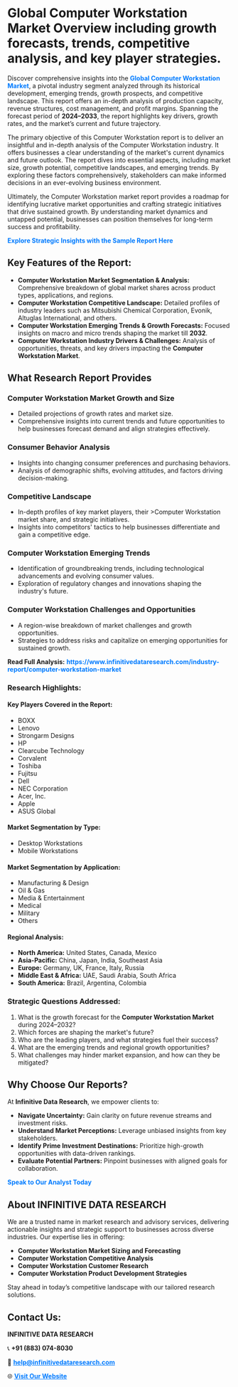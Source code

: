 <h1>Global Computer Workstation Market Overview including growth forecasts, trends, competitive analysis, and key player strategies.</h1>
<p>
Discover comprehensive insights into the 
<a href="https://www.infinitivedataresearch.com/industry-report/computer-workstation-market" rel="dofollow" style="color: #007BFF; text-decoration: none;"><strong>Global Computer Workstation Market</strong></a>, a pivotal industry segment analyzed through its historical development, emerging trends, growth prospects, and competitive landscape. This report offers an in-depth analysis of production capacity, revenue structures, cost management, and profit margins. Spanning the forecast period of <strong>2024–2033</strong>, the report highlights key drivers, growth rates, and the market’s current and future trajectory.
</p>
<p>
The primary objective of this Computer Workstation report is to deliver an insightful and in-depth analysis of the Computer Workstation industry. It offers businesses a clear understanding of the market's current dynamics and future outlook. The report dives into essential aspects, including market size, growth potential, competitive landscapes, and emerging trends. By exploring these factors comprehensively, stakeholders can make informed decisions in an ever-evolving business environment.
</p>
<p>
Ultimately, the Computer Workstation market report provides a roadmap for identifying lucrative market opportunities and crafting strategic initiatives that drive sustained growth. By understanding market dynamics and untapped potential, businesses can position themselves for long-term success and profitability.
</p>
<p>
<a href="https://www.infinitivedataresearch.com/request-sample/reportId=107134" style="color: #007BFF; text-decoration: none;"><strong>Explore Strategic Insights with the Sample Report Here</strong></a>
</p>

<h2>Key Features of the Report:</h2>
<ul>
<li><strong>Computer Workstation Market Segmentation & Analysis:</strong> Comprehensive breakdown of global market shares across product types, applications, and regions.</li>
<li><strong>Computer Workstation Competitive Landscape:</strong> Detailed profiles of industry leaders such as Mitsubishi Chemical Corporation, Evonik, Altuglas International, and others.</li>
<li><strong>Computer Workstation Emerging Trends & Growth Forecasts:</strong> Focused insights on macro and micro trends shaping the market till <strong>2032</strong>.</li>
<li><strong>Computer Workstation Industry Drivers & Challenges:</strong> Analysis of opportunities, threats, and key drivers impacting the <strong>Computer Workstation Market</strong>.</li>
</ul>

<h2>What Research Report Provides</h2>
<h3>Computer Workstation Market Growth and Size</h3>
<ul>
<li>Detailed projections of growth rates and market size.</li>
<li>Comprehensive insights into current trends and future opportunities to help businesses forecast demand and align strategies effectively.</li>
</ul>

<h3>Consumer Behavior Analysis</h3>
<ul>
<li>Insights into changing consumer preferences and purchasing behaviors.</li>
<li>Analysis of demographic shifts, evolving attitudes, and factors driving decision-making.</li>
</ul>

<h3>Competitive Landscape</h3>
<ul>
<li>In-depth profiles of key market players, their >Computer Workstation market share, and strategic initiatives.</li>
<li>Insights into competitors' tactics to help businesses differentiate and gain a competitive edge.</li>
</ul>

<h3>Computer Workstation Emerging Trends</h3>
<ul>
<li>Identification of groundbreaking trends, including technological advancements and evolving consumer values.</li>
<li>Exploration of regulatory changes and innovations shaping the industry's future.</li>
</ul>

<h3>Computer Workstation Challenges and Opportunities</h3>
<ul>
<li>A region-wise breakdown of market challenges and growth opportunities.</li>
<li>Strategies to address risks and capitalize on emerging opportunities for sustained growth.</li>
</ul>
<p><strong>Read Full Analysis:</strong> <a href="https://www.infinitivedataresearch.com/industry-report/computer-workstation-market" rel="dofollow" style="color: #007BFF; text-decoration: none;"><strong>https://www.infinitivedataresearch.com/industry-report/computer-workstation-market</strong></a></p>
<h3>Research Highlights:</h3>
<h4>Key Players Covered in the Report:</h4>
<ul><li>BOXX</li><li>Lenovo</li><li>Strongarm Designs</li><li>HP</li><li>Clearcube Technology</li><li>Corvalent</li><li>Toshiba</li><li>Fujitsu</li><li>Dell</li><li>NEC Corporation</li><li>Acer, Inc.</li><li>Apple</li><li>ASUS Global</li></ul>
<h4>Market Segmentation by Type:</h4>
<ul><li>Desktop Workstations</li><li>Mobile Workstations</li></ul>
<h4>Market Segmentation by Application:</h4>
<ul><li>Manufacturing &amp; Design</li><li>Oil &amp; Gas</li><li>Media &amp; Entertainment</li><li>Medical</li><li>Military</li><li>Others</li></ul>

<h4>Regional Analysis:</h4>
<ul>
<li><strong>North America:</strong> United States, Canada, Mexico</li>
<li><strong>Asia-Pacific:</strong> China, Japan, India, Southeast Asia</li>
<li><strong>Europe:</strong> Germany, UK, France, Italy, Russia</li>
<li><strong>Middle East & Africa:</strong> UAE, Saudi Arabia, South Africa</li>
<li><strong>South America:</strong> Brazil, Argentina, Colombia</li>
</ul>

<h3>Strategic Questions Addressed:</h3>
<ol>
<li>What is the growth forecast for the <strong>Computer Workstation Market</strong> during 2024–2032?</li>
<li>Which forces are shaping the market's future?</li>
<li>Who are the leading players, and what strategies fuel their success?</li>
<li>What are the emerging trends and regional growth opportunities?</li>
<li>What challenges may hinder market expansion, and how can they be mitigated?</li>
</ol>

<h2>Why Choose Our Reports?</h2>
<p>At <strong>Infinitive Data Research</strong>, we empower clients to:</p>
<ul>
<li><strong>Navigate Uncertainty:</strong> Gain clarity on future revenue streams and investment risks.</li>
<li><strong>Understand Market Perceptions:</strong> Leverage unbiased insights from key stakeholders.</li>
<li><strong>Identify Prime Investment Destinations:</strong> Prioritize high-growth opportunities with data-driven rankings.</li>
<li><strong>Evaluate Potential Partners:</strong> Pinpoint businesses with aligned goals for collaboration.</li>
</ul>
<p><a href="https://www.infinitivedataresearch.com/industry-report/computer-workstation-market" rel="dofollow" style="color: #007BFF; text-decoration: none;"><strong>Speak to Our Analyst Today</strong></a></p>

<h2>About INFINITIVE DATA RESEARCH</h2>
<p>We are a trusted name in market research and advisory services, delivering actionable insights and strategic support to businesses across diverse industries. Our expertise lies in offering:</p>
<ul>
<li><strong>Computer Workstation Market Sizing and Forecasting</strong></li>
<li><strong>Computer Workstation Competitive Analysis</strong></li>
<li><strong>Computer Workstation Customer Research</strong></li>
<li><strong>Computer Workstation Product Development Strategies</strong></li>
</ul>
<p>Stay ahead in today’s competitive landscape with our tailored research solutions.</p>

<h2>Contact Us:</h2>
<p><strong>INFINITIVE DATA RESEARCH</strong></p>
<p>📞 <strong>+91 (883) 074-8030</strong></p>
<p>📧 <strong><a href="mailto:help@infinitivedataresearch.com" style="color: #007BFF;">help@infinitivedataresearch.com</a></strong></p>
<p>🌐 <strong><a href="https://www.infinitivedataresearch.com" rel="dofollow" style="color: #007BFF;">Visit Our Website</a></strong></p>